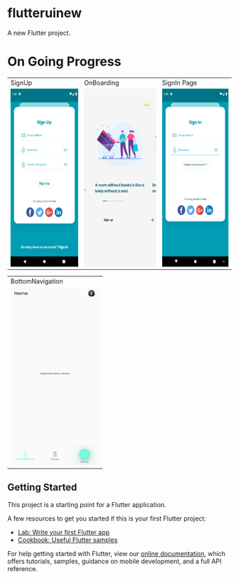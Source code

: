 # flutteruinew

A new Flutter project.

# On Going Progress

<table>
    <tr>
        <td>SignUp</td>
        <td>OnBoarding</td>
        <td>SignIn Page</td>
    </tr>
    <tr>
        <td><img src="https://github.com/herry88/flutter_ecommerce_ui/blob/master/signup.png" data-canonical-src="https://github.com/herry88/flutter_ecommerce_ui/blob/master/signup.png" width="200" height="400" /></td>
        <td><img src="https://github.com/herry88/flutter_ecommerce_ui/blob/master/onBoardingPage.png" data-canonical-src="https://github.com/herry88/flutter_ecommerce_ui/blob/master/onBoardingPage.png" width="200" height="400" /></td>
        <td><img src="https://github.com/herry88/flutter_ecommerce_ui/blob/master/signin.png " data-canonical-src="https://github.com/herry88/flutter_ecommerce_ui/blob/master/signin.png " width="200" height="400" /></td>
    </tr>
</table>
<table>
    <tr>
        <td>BottomNavigation</td>
    </tr>
    <tr>
        <td><img src="https://github.com/herry88/flutter_ecommerce_ui/blob/master/bottomnav.png " data-canonical-src="https://github.com/herry88/flutter_ecommerce_ui/blob/master/bottomnav.png " width="200" height="400" /></td>
    </tr>
</table>
</center>

## Getting Started

This project is a starting point for a Flutter application.

A few resources to get you started if this is your first Flutter project:

- [Lab: Write your first Flutter app](https://flutter.dev/docs/get-started/codelab)
- [Cookbook: Useful Flutter samples](https://flutter.dev/docs/cookbook)

For help getting started with Flutter, view our
[online documentation](https://flutter.dev/docs), which offers tutorials,
samples, guidance on mobile development, and a full API reference.

